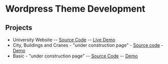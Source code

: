 # Wordpress Theme Development

## Projects
* University Website -- [Source Code](https://github.com/paulAlexSerban/WP-university-website) -- [Live Demo](http://uniweb.paulserban.eu/wp/)
* City, Buildings and Cranes - "under construction page" - [Source code](https://github.com/paulAlexSerban/WP-cityBuildingCranes-underConstruction) - [Demo](https://paulalexserban.github.io/WP-cityBuildingCranes-underConstruction/)
* Basic - "under construction page" -- [Source Code](https://github.com/paulAlexSerban/WP-UnderConstruction) -- [Demo](https://paulalexserban.github.io/WP-UnderConstruction/)


